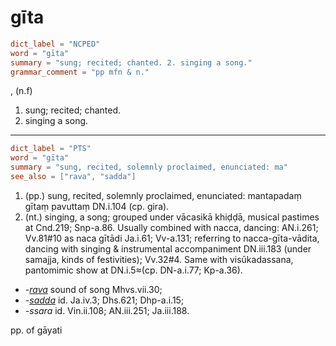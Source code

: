# gīta

``` toml
dict_label = "NCPED"
word = "gīta"
summary = "sung; recited; chanted. 2. singing a song."
grammar_comment = "pp mfn & n."
```

, (n.f)

1. sung; recited; chanted.
2. singing a song.

--------------------

``` toml
dict_label = "PTS"
word = "gīta"
summary = "sung, recited, solemnly proclaimed, enunciated: ma"
see_also = ["rava", "sadda"]
```

1. (pp.) sung, recited, solemnly proclaimed, enunciated: mantapadaṃ gītaṃ pavuttaṃ DN.i.104 (cp. gira).
2. (nt.) singing, a song; grouped under vācasikā khiḍḍā, musical pastimes at Cnd.219; Snp\-a.86. Usually combined with nacca, dancing: AN.i.261; Vv.81#10 as naca gītādi Ja.i.61; Vv\-a.131; referring to nacca\-gīta\-vādita, dancing with singing & instrumental accompaniment DN.iii.183 (under samajja, kinds of festivities); Vv.32#4. Same with visūkadassana, pantomimic show at DN.i.5≈(cp. DN\-a.i.77; Kp\-a.36).

* *\-[rava](rava.md)* sound of song Mhvs.vii.30;
* *\-[sadda](sadda.md)* id. Ja.iv.3; Dhs.621; Dhp\-a.i.15;
* *\-ssara* id. Vin.ii.108; AN.iii.251; Ja.iii.188.

pp. of gāyati

